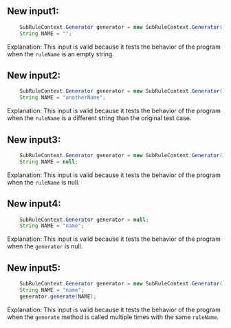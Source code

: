 ## New input1:
```java
    SubRuleContext.Generator generator = new SubRuleContext.Generator();
    String NAME = "";
```
Explanation: This input is valid because it tests the behavior of the program when the `ruleName` is an empty string.

## New input2:
```java
    SubRuleContext.Generator generator = new SubRuleContext.Generator();
    String NAME = "anotherName";
```
Explanation: This input is valid because it tests the behavior of the program when the `ruleName` is a different string than the original test case.

## New input3:
```java
    SubRuleContext.Generator generator = new SubRuleContext.Generator();
    String NAME = null;
```
Explanation: This input is valid because it tests the behavior of the program when the `ruleName` is null.

## New input4:
```java
    SubRuleContext.Generator generator = null;
    String NAME = "name";
```
Explanation: This input is valid because it tests the behavior of the program when the `generator` is null.

## New input5:
```java
    SubRuleContext.Generator generator = new SubRuleContext.Generator();
    String NAME = "name";
    generator.generate(NAME);
```
Explanation: This input is valid because it tests the behavior of the program when the `generate` method is called multiple times with the same `ruleName`.